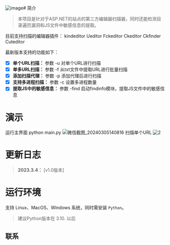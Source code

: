 ![image](https://github.com/1723680383/script-scan/assets/120783630/6162a926-e379-479d-a47c-129dd5f82980)# 简介

> 本项目是针对于ASP.NET的站点的第三方编辑器扫描器，同时还能检测目录遍历漏洞和JS文件中敏感信息的提取。


目前支持扫描的编辑器插件：
kindeditor  Ueditor  Fckeditor  Ckeditor  Ckfinder  Cuteditor

最新版本支持的功能如下：

- [x] **单个URL扫描：** 参数 -u 对单个URL进行扫描
- [x] **单多URL扫描：** 参数 -f 从txt文件中提取URL进行批量扫描
- [x] **添加扫描代理：** 参数 -p 添加代理后进行扫描
- [x] **支持多进程扫描：** 参数 -c 设置多进程数量
- [x] **提取JS中的敏感信息：** 参数 -find 启动findinfo模块，提取JS文件中的敏感信息

# 演示
运行主界面
python main.py
![微信截图_20240305140816](https://github.com/1723680383/script-scan/assets/120783630/669050f2-c889-40c3-9889-51172ff34452)
扫描单个URL
![2](https://github.com/1723680383/script-scan/assets/120783630/2bdfad72-3288-40d5-84ba-84709178efc1)


# 更新日志

>**2023.3.4：** [v1.0版本]



# 运行环境

支持 Linux、MacOS、Windows 系统，同时需安装 `Python`。
> 建议Python版本在 3.10. 以后



## 联系


